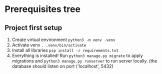 # Prerequisites tree

## Project first setup
1. Create virtual environment
`python3 -m venv .venv`
2. Activate venv
`. .venv/bin/activate`
3. Install all libraries
`pip install -r requirements.txt`
5. Everything is installed! Run `python3 manage.py migrate` to apply migrations and `python3 manage.py runserver` to run server locally. (the database should listen on port ('localhost', 5432)

